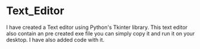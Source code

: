 # Text_Editor
I have created a Text editor using Python's Tkinter library. 
This text editor also contain an pre created exe file you can simply copy it and run it on your desktop.
I have also added code with it.
